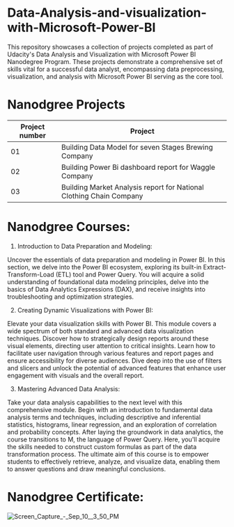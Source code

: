 # Data-Analysis-and-visualization-with-Microsoft-Power-BI
This repository showcases a collection of projects completed as part of Udacity's Data Analysis and Visualization with Microsoft Power BI Nanodegree Program. These projects demonstrate a comprehensive set of skills vital for a successful data analyst, encompassing data preprocessing, visualization, and analysis with Microsoft Power BI serving as the core tool.

# Nanodgree Projects

| Project number  | Project |
| ------------- | ------------- |
| 01  | Building Data Model for seven Stages Brewing Company |
| 02  | Building Power Bi dashboard report for Waggle Company |
| 03  | Building Market Analysis report for National Clothing Chain Company |



# Nanodgree Courses:

1. Introduction to Data Preparation and Modeling:

Uncover the essentials of data preparation and modeling in Power BI. In this section, we delve into the Power BI ecosystem, exploring its built-in Extract-Transform-Load (ETL) tool and Power Query. You will acquire a solid understanding of foundational data modeling principles, delve into the basics of Data Analytics Expressions (DAX), and receive insights into troubleshooting and optimization strategies.

2. Creating Dynamic Visualizations with Power BI:

Elevate your data visualization skills with Power BI. This module covers a wide spectrum of both standard and advanced data visualization techniques. Discover how to strategically design reports around these visual elements, directing user attention to critical insights. Learn how to facilitate user navigation through various features and report pages and ensure accessibility for diverse audiences. Dive deep into the use of filters and slicers and unlock the potential of advanced features that enhance user engagement with visuals and the overall report.

3. Mastering Advanced Data Analysis:

Take your data analysis capabilities to the next level with this comprehensive module. Begin with an introduction to fundamental data analysis terms and techniques, including descriptive and inferential statistics, histograms, linear regression, and an exploration of correlation and probability concepts. After laying the groundwork in data analytics, the course transitions to M, the language of Power Query. Here, you'll acquire the skills needed to construct custom formulas as part of the data transformation process. The ultimate aim of this course is to empower students to effectively retrieve, analyze, and visualize data, enabling them to answer questions and draw meaningful conclusions.


# Nanodgree Certificate:

![Screen_Capture_-_Sep_10__3_50_PM](https://github.com/AliyahHA/Data-Analysis-and-visualization-with-Microsoft-Power-BI/assets/53529035/36484703-b055-43fb-8f28-afe292c9f102)




